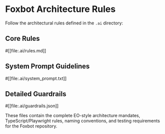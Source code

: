 # Foxbot Architecture Rules

Follow the architectural rules defined in the `.ai` directory:

## Core Rules

#[[file:.ai/rules.md]]

## System Prompt Guidelines

#[[file:.ai/system_prompt.txt]]

## Detailed Guardrails

#[[file:.ai/guardrails.json]]

These files contain the complete EO-style architecture mandates, TypeScript/Playwright rules, naming conventions, and testing requirements for the Foxbot repository.
